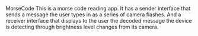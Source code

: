 MorseCode
This is a morse code reading app. It has a sender interface that sends a message the user types in as a series of camera flashes. And a receiver interface that displays to the user the decoded message the device is detecting through brightness level changes from its camera.
